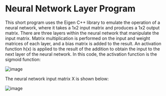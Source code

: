 # Neural Network Layer Program

This short program uses the Eigen C++ library to emulate the operation of a neural network, where it takes 
a 1x2 input matrix and produces a 1x2 output matrix. There are three layers within the neural network that manipulate 
the input matrix. Matrix multiplication is performed on the input and weight matrices of each layer, and a bias matrix is added 
to the result. An activation function h(x) is applied to the result of the addition to obtain the input to the next layer 
of the neural network. In this code, the activation function is the sigmoid function:

![image](https://user-images.githubusercontent.com/43174428/148300924-47c72f43-e304-440c-a53d-7580ece948d3.png)

The neural network input matrix X is shown below:

![image](https://user-images.githubusercontent.com/43174428/148300675-50213597-3257-44fa-990a-3ef91d81883c.png)



